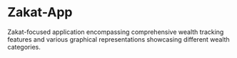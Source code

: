 # Zakat-App
Zakat-focused application encompassing comprehensive wealth tracking features and various graphical representations showcasing different wealth categories.
